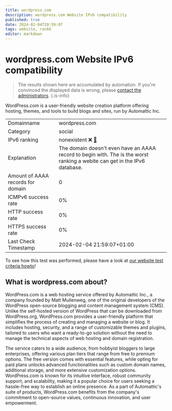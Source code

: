 ```yaml
---
title: wordpress.com
description: wordpress.com Website IPv6 compatibility
published: true
date: 2024-02-04T20:59:07
tags: website, rank6
editor: markdown
---
```


# wordpress.com Website IPv6 compatibility

> The results shown here are accumulated by automation. If you're convinced the displayed data is wrong, please [contact the administrators](/howto/chat). 
{.is-info}

WordPress.com is a user-friendly website creation platform offering hosting, themes, and tools to build blogs and sites, run by Automattic Inc.


|   |   |
| - | - |
| Domainname | wordpress.com
| Category | social |
| IPv6 ranking | nonexistent :x: [🔗](/howto/ranking) |
| Explanation | The domain doesn't even have an AAAA record to begin with. The is the worst ranking a webite can get in the IPv6 database. |
| Amount of AAAA records for domain | 0 |
| ICMPv6 success rate | 0%|
| HTTP success rate | 0% |
| HTTPS success rate | 0% |
| Last Check Timestamp | 2024-02-04 21:59:07+01:00 |

To see how this test was performed, please have a look at [our website test criteria howto](/howto/testcriteria/website)!


## What is wordpress.com about?
WordPress.com is a web hosting service offered by Automattic Inc., a company founded by Matt Mullenweg, one of the original developers of the WordPress open-source blogging and content management system (CMS). Unlike the self-hosted version of WordPress that can be downloaded from WordPress.org, WordPress.com provides a user-friendly platform that simplifies the process of creating and managing a website or blog. It includes hosting, security, and a range of customizable themes and plugins, tailored to users who want a ready-to-go solution without the need to manage the technical aspects of web hosting and domain registration.

The service caters to a wide audience, from hobbyist bloggers to large enterprises, offering various plan tiers that range from free to premium options. The free version comes with essential features, while opting for paid plans unlocks advanced functionalities such as custom domain names, additional storage, and more extensive customization options. WordPress.com is known for its intuitive interface, robust community support, and scalability, making it a popular choice for users seeking a hassle-free way to establish an online presence. As a part of Automattic's suite of products, WordPress.com benefits from the company's commitment to open-source values, continuous innovation, and user empowerment.


